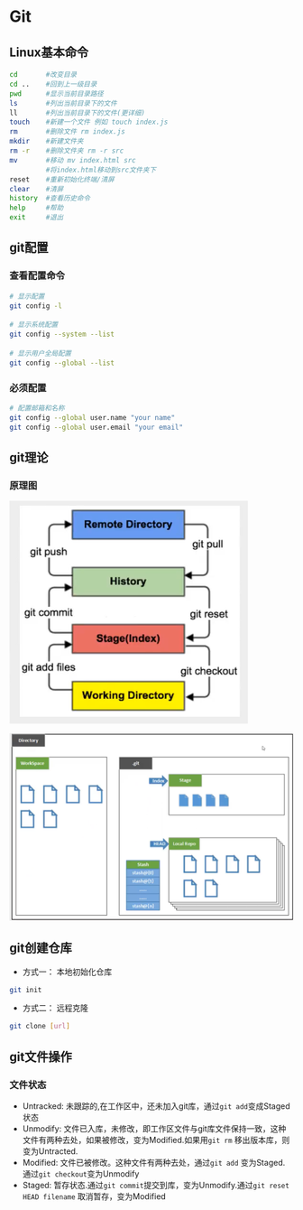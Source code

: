 # Git



## Linux基本命令

```bash
cd       #改变目录
cd ..    #回到上一级目录
pwd      #显示当前目录路径
ls       #列出当前目录下的文件
ll       #列出当前目录下的文件(更详细)
touch    #新建一个文件 例如 touch index.js
rm       #删除文件 rm index.js
mkdir    #新建文件夹
rm -r    #删除文件夹 rm -r src
mv       #移动 mv index.html src 
         #将index.html移动到src文件夹下
reset    #重新初始化终端/清屏
clear    #清屏
history  #查看历史命令
help     #帮助
exit     #退出
```



## git配置

### 查看配置命令

```bash
# 显示配置
git config -l

# 显示系统配置
git config --system --list

# 显示用户全局配置
git config --global --list
```



### 必须配置

```bash
# 配置邮箱和名称
git config --global user.name "your name"
git config --global user.email "your email"
```



## git理论

### 原理图

![image-20210226115256671](picture\git_principle.png)

![image-20210226120004820](picture\git_dir.png)



## git创建仓库

* 方式一： 本地初始化仓库

```bash
git init
```

- 方式二： 远程克隆

```bash
git clone [url]
```



## git文件操作

### 文件状态

* Untracked: 未跟踪的,在工作区中，还未加入git库，通过`git add`变成Staged状态
* Unmodify: 文件已入库，未修改，即工作区文件与git库文件保持一致，这种文件有两种去处，如果被修改，变为Modified.如果用`git rm` 移出版本库，则变为Untracted.
* Modified: 文件已被修改。这种文件有两种去处，通过`git add` 变为Staged. 通过`git checkout`变为Unmodify
* Staged: 暂存状态.通过`git commit`提交到库，变为Unmodify.通过`git reset HEAD filename` 取消暂存，变为Modified





